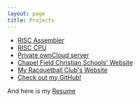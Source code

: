 ```yaml
---
layout: page
title: Projects
---
```


- <a href="https://github.com/connorjan/RISC-Assembler#risc-assembler" target="_blank">RISC Assembler</a>
- [RISC CPU](/projects/risc_cpu)
- [Private ownCloud server](/2014/09/04/linux-experience/)
- <a href="http://www.chapelfield.org" target="_blank">Chapel Field Christian Schools' Website</a>
- <a href="http://www.rit.edu/sg/rball/index.php" target="_blank">My Racquetball Club's Website</a>
- <a href="https://github.com/connorjan" target="_blank">Check out my GitHub!</a>

And here is my <a href="/static/Resume.pdf" target="_blank">Resume</a>